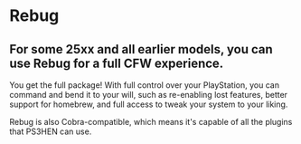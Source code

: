 # Rebug

## For some 25xx and all earlier models, you can use Rebug for a full CFW experience.

You get the full package! With full control over your PlayStation, you can command and bend it to your will, such as re-enabling lost features, better support for homebrew, and full access to tweak your system to your liking.

Rebug is also Cobra-compatible, which means it's capable of all the plugins that PS3HEN can use.

